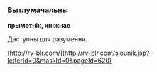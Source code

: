 ### Вытлумачальны
**прыметнік, кніжнае**

Даступны для разумення.

<a rel="author">[http://rv-blr.com/](http://rv-blr.com/slounik.jsp?letterId=0&maskId=0&pageId=620)</a>

